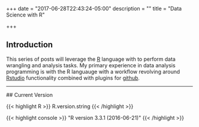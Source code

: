 +++
date = "2017-06-28T22:43:24-05:00"
description = ""
title = "Data Science with R"

+++

## Introduction

This series of posts will leverage the [R](https://www.r-project.org/) language with to perform data wrangling and analysis tasks. My primary experience in data analysis programming is with the R languauge with a workflow revolving around [Rstudio](https://www.rstudio.com/) functionality combined with plugins for [github](https://github.com/).


<hr>
## Current Version

{{< highlight R >}}
R.version.string
{{< /highlight >}}

{{< highlight console >}}
"R version 3.3.1 (2016-06-21)"
{{< /highlight >}}
